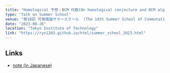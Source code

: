 ```yaml
---
title: "Homological 予想・BCM 代数(On homological conjecture and BCM algebra)"
type: "Talk on Summer School"
venue: "第18回 可換環論サマースクール  (The 18th Summer School of Commutative Ring Theory)"
date: "2023-08-26"
location: "Tokyo Institute of Technology"
link: "https://ryo1203.github.io/html/summer_school_2023.html"
---
```

## Links
- [note (in Japanese)](https://ryoya9826.github.io/files/23-08-26/SummerSchool.pdf)

